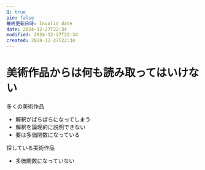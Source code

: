 ```yaml
---
Q: true
pin: false
最終更新日時: Invalid date
date: 2024-12-27T22:34
modified: 2024-12-27T22:34
created: 2024-12-27T22:34
---
```

# 美術作品からは何も読み取ってはいけない

多くの美術作品

- 解釈がばらばらになってしまう  
- 解釈を論理的に説明できない  
- 要は多価関数になっている  

探している美術作品

- 多価関数になっていない